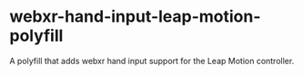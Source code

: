 # webxr-hand-input-leap-motion-polyfill
A polyfill that adds webxr hand input support for the Leap Motion controller.
